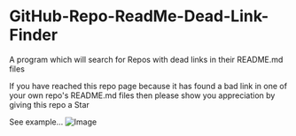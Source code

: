 # GitHub-Repo-ReadMe-Dead-Link-Finder
A program which will search for Repos with dead links in their README.md files

If you have reached this repo page because it has found a bad link in one of your own repo's README.md files then please show you appreciation by giving this repo a Star

See example...
![Image](deadlink-finder-example.gif)